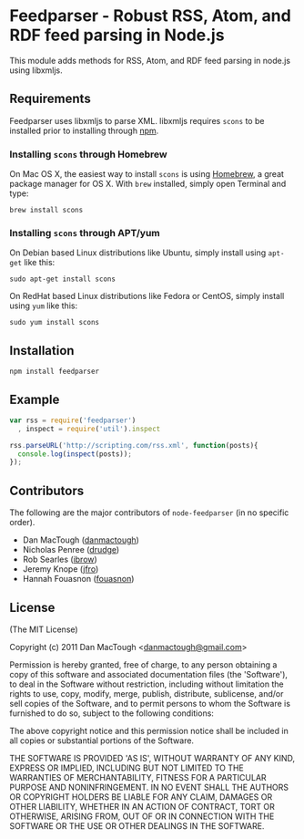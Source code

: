 #  Feedparser - Robust RSS, Atom, and RDF feed parsing in Node.js 
      
This module adds methods for RSS, Atom, and RDF feed parsing in node.js using libxmljs.

## Requirements

Feedparser uses libxmljs to parse XML. libxmljs requires `scons` to be installed prior to installing through [npm](http://npmjs.org).

### Installing `scons` through Homebrew

On Mac OS X, the easiest way to install `scons` is using [Homebrew](http://mxcl.github.com/homebrew/), a great package manager for OS X. With `brew` installed, simply open Terminal and type:

    brew install scons


### Installing `scons` through APT/yum

On Debian based Linux distributions like Ubuntu, simply install using `apt-get` like this:

    sudo apt-get install scons

On RedHat based Linux distributions like Fedora or CentOS, simply install using `yum` like this:

    sudo yum install scons

## Installation

    npm install feedparser

## Example

```javascript
var rss = require('feedparser')
  , inspect = require('util').inspect

rss.parseURL('http://scripting.com/rss.xml', function(posts){
  console.log(inspect(posts));
});
```

## Contributors

The following are the major contributors of `node-feedparser` (in no specific order).

  * Dan MacTough ([danmactough](http://github.com/danmactough))
  * Nicholas Penree ([drudge](http://github.com/drudge))
  * Rob Searles ([ibrow](http://github.com/ibrow))
  * Jeremy Knope ([jfro](http://github.com/jfro))
  * Hannah Fouasnon ([fouasnon](http://github.com/fouasnon))


## License 

(The MIT License)

Copyright (c) 2011 Dan MacTough &lt;danmactough@gmail.com&gt;

Permission is hereby granted, free of charge, to any person obtaining
a copy of this software and associated documentation files (the
'Software'), to deal in the Software without restriction, including
without limitation the rights to use, copy, modify, merge, publish,
distribute, sublicense, and/or sell copies of the Software, and to
permit persons to whom the Software is furnished to do so, subject to
the following conditions:

The above copyright notice and this permission notice shall be
included in all copies or substantial portions of the Software.

THE SOFTWARE IS PROVIDED 'AS IS', WITHOUT WARRANTY OF ANY KIND,
EXPRESS OR IMPLIED, INCLUDING BUT NOT LIMITED TO THE WARRANTIES OF
MERCHANTABILITY, FITNESS FOR A PARTICULAR PURPOSE AND NONINFRINGEMENT.
IN NO EVENT SHALL THE AUTHORS OR COPYRIGHT HOLDERS BE LIABLE FOR ANY
CLAIM, DAMAGES OR OTHER LIABILITY, WHETHER IN AN ACTION OF CONTRACT,
TORT OR OTHERWISE, ARISING FROM, OUT OF OR IN CONNECTION WITH THE
SOFTWARE OR THE USE OR OTHER DEALINGS IN THE SOFTWARE.


